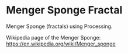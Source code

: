 # Menger Sponge Fractal

Menger Sponge (fractals) using Processing.

Wikipedia page of the Menger Sponge: https://en.wikipedia.org/wiki/Menger_sponge
